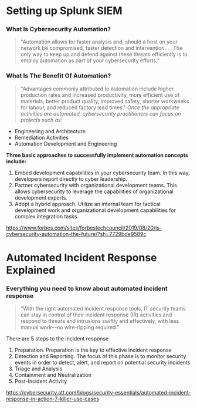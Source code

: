 # Setting up Splunk SIEM
### What Is Cybersecurity Automation?
> "Automation allows for faster analysis and, should a host on your network be compromised, faster detection and intervention. ... 
The only way to keep up and defend against these threats efficiently is to employ automation as part of your cybersecurity efforts."
### What Is The Benefit Of Automation?
> "Advantages commonly attributed to automation include higher production rates and increased productivity, more efficient use of 
materials, better product quality, improved safety, shorter workweeks for labour, and reduced factory lead times."
_Once the appropriate activities are automated, cybersecurity practitioners can focus on projects such as:_
* Engineering and Architecture  
* Remediation Activities  
* Automation Development and Engineering  

**Three basic approaches to successfully implement automation concepts include:**
1. Embed development capabilities in your cybersecurity team. In this way, developers report directly to cyber leadership.  
2. Partner cybersecurity with organizational development teams. This allows cybersecurity to leverage the capabilities of organizational development experts.  
3. Adopt a hybrid approach. Utilize an internal team for tactical development work and organizational development capabilities for complex integration tasks.  

https://www.forbes.com/sites/forbestechcouncil/2019/08/20/is-cybersecurity-automation-the-future/?sh=7729bde9589c

# Automated Incident Response Explained
### Everything you need to know about automated incident response
> "With the right automated incident response tools, IT security teams can stay in control of their incident response (IR) activities and respond to threats and
intrusions swiftly and effectively, with less manual work—no wire-ripping required."

There are 5 steps to the incident response
1. Preparation. Preparation is the key to effective incident response  
2. Detection and Reporting. The focus of this phase is to monitor security events in order to detect, alert, and report on potential security incidents  
3. Triage and Analysis  
4. Containment and Neutralization  
5. Post-Incident Activity  

https://cybersecurity.att.com/blogs/security-essentials/automated-incident-response-in-action-7-killer-use-cases
